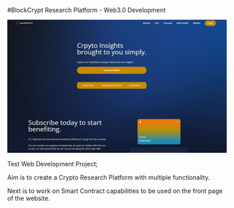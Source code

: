 #BlockCrypt Research Platform - Web3.0 Development

![BlockCrypt](https://github.com/DamienBonello/BlockCrypt-Web3.0/blob/main/Main_Page_Interface.JPG)

Test Web Development Project; 

Aim is to create a Crypto Research Platform with multiple functionality.

Next is to work on Smart Contract capabilities to be used on the front page of the website. 

